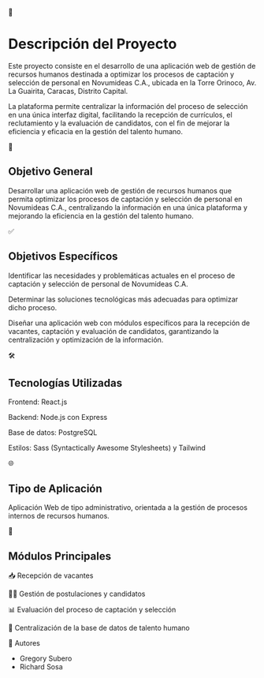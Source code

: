 📝 <h1>Descripción del Proyecto</h1>

Este proyecto consiste en el desarrollo de una aplicación web de gestión de recursos humanos destinada a optimizar los procesos de captación y selección de personal en Novumideas C.A., ubicada en la Torre Orinoco, Av. La Guairita, Caracas, Distrito Capital.

La plataforma permite centralizar la información del proceso de selección en una única interfaz digital, facilitando la recepción de currículos, el reclutamiento y la evaluación de candidatos, con el fin de mejorar la eficiencia y eficacia en la gestión del talento humano.

🎯 <h2>Objetivo General</h2>
Desarrollar una aplicación web de gestión de recursos humanos que permita optimizar los procesos de captación y selección de personal en Novumideas C.A., centralizando la información en una única plataforma y mejorando la eficiencia en la gestión del talento humano.

✅ <h2>Objetivos Específicos</h2>
Identificar las necesidades y problemáticas actuales en el proceso de captación y selección de personal de Novumideas C.A.

Determinar las soluciones tecnológicas más adecuadas para optimizar dicho proceso.

Diseñar una aplicación web con módulos específicos para la recepción de vacantes, captación y evaluación de candidatos, garantizando la centralización y optimización de la información.

🛠️ <h2>Tecnologías Utilizadas</h2>
Frontend: React.js

Backend: Node.js con Express

Base de datos: PostgreSQL

Estilos: Sass (Syntactically Awesome Stylesheets) y Tailwind

🌐 <h2>Tipo de Aplicación</h2>
Aplicación Web de tipo administrativo, orientada a la gestión de procesos internos de recursos humanos.

🧩 <h2>Módulos Principales</h2>
📥 Recepción de vacantes

🧑‍💼 Gestión de postulaciones y candidatos

📊 Evaluación del proceso de captación y selección

📁 Centralización de la base de datos de talento humano

👥 Autores
<ul>
  <li>Gregory Subero</li>
  <li>Richard Sosa</li>
</ul>
